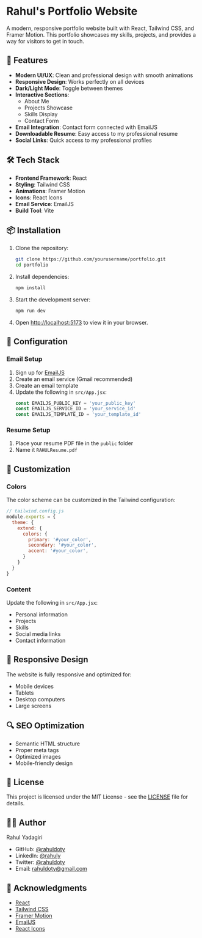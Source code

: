 # Rahul's Portfolio Website

A modern, responsive portfolio website built with React, Tailwind CSS, and Framer Motion. This portfolio showcases my skills, projects, and provides a way for visitors to get in touch.

## 🚀 Features

- **Modern UI/UX**: Clean and professional design with smooth animations
- **Responsive Design**: Works perfectly on all devices
- **Dark/Light Mode**: Toggle between themes
- **Interactive Sections**:
  - About Me
  - Projects Showcase
  - Skills Display
  - Contact Form
- **Email Integration**: Contact form connected with EmailJS
- **Downloadable Resume**: Easy access to my professional resume
- **Social Links**: Quick access to my professional profiles

## 🛠️ Tech Stack

- **Frontend Framework**: React
- **Styling**: Tailwind CSS
- **Animations**: Framer Motion
- **Icons**: React Icons
- **Email Service**: EmailJS
- **Build Tool**: Vite

## 📦 Installation

1. Clone the repository:
   ```bash
   git clone https://github.com/yourusername/portfolio.git
   cd portfolio
   ```

2. Install dependencies:
   ```bash
   npm install
   ```

3. Start the development server:
   ```bash
   npm run dev
   ```

4. Open [http://localhost:5173](http://localhost:5173) to view it in your browser.

## 🔧 Configuration

### Email Setup
1. Sign up for [EmailJS](https://www.emailjs.com/)
2. Create an email service (Gmail recommended)
3. Create an email template
4. Update the following in `src/App.jsx`:
   ```javascript
   const EMAILJS_PUBLIC_KEY = 'your_public_key'
   const EMAILJS_SERVICE_ID = 'your_service_id'
   const EMAILJS_TEMPLATE_ID = 'your_template_id'
   ```

### Resume Setup
1. Place your resume PDF file in the `public` folder
2. Name it `RAHULResume.pdf`

## 🎨 Customization

### Colors
The color scheme can be customized in the Tailwind configuration:
```javascript
// tailwind.config.js
module.exports = {
  theme: {
    extend: {
      colors: {
        primary: '#your_color',
        secondary: '#your_color',
        accent: '#your_color',
      }
    }
  }
}
```

### Content
Update the following in `src/App.jsx`:
- Personal information
- Projects
- Skills
- Social media links
- Contact information

## 📱 Responsive Design

The website is fully responsive and optimized for:
- Mobile devices
- Tablets
- Desktop computers
- Large screens

## 🔍 SEO Optimization

- Semantic HTML structure
- Proper meta tags
- Optimized images
- Mobile-friendly design

## 📄 License

This project is licensed under the MIT License - see the [LICENSE](LICENSE) file for details.

## 👨‍💻 Author

Rahul Yadagiri
- GitHub: [@rahuldoty](https://github.com/rahuldoty)
- LinkedIn: [@rahuly](https://linkedin.com/in/rahuly)
- Twitter: [@rahuldoty](https://twitter.com/rahuldoty)
- Email: rahuldoty@gmail.com

## 🙏 Acknowledgments

- [React](https://reactjs.org/)
- [Tailwind CSS](https://tailwindcss.com/)
- [Framer Motion](https://www.framer.com/motion/)
- [EmailJS](https://www.emailjs.com/)
- [React Icons](https://react-icons.github.io/react-icons/)
